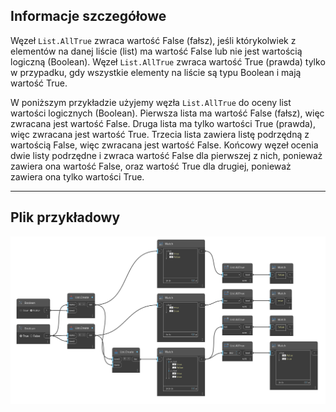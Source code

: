 ## Informacje szczegółowe
Węzeł `List.AllTrue` zwraca wartość False (fałsz), jeśli którykolwiek z elementów na danej liście (list) ma wartość False lub nie jest wartością logiczną (Boolean). Węzeł `List.AllTrue` zwraca wartość True (prawda) tylko w przypadku, gdy wszystkie elementy na liście są typu Boolean i mają wartość True.

W poniższym przykładzie użyjemy węzła `List.AllTrue` do oceny list wartości logicznych (Boolean). Pierwsza lista ma wartość False (fałsz), więc zwracana jest wartość False. Druga lista ma tylko wartości True (prawda), więc zwracana jest wartość True. Trzecia lista zawiera listę podrzędną z wartością False, więc zwracana jest wartość False. Końcowy węzeł ocenia dwie listy podrzędne i zwraca wartość False dla pierwszej z nich, ponieważ zawiera ona wartość False, oraz wartość True dla drugiej, ponieważ zawiera ona tylko wartości True.
___
## Plik przykładowy

![List.AllTrue](./DSCore.List.AllTrue_img.jpg)
